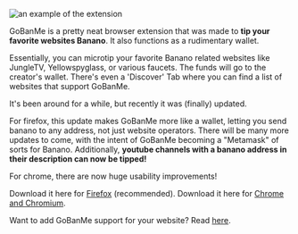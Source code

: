 ![an example of the extension](/images/gobanme_example.png)

GoBanMe is a pretty neat browser extension that was made to **tip your favorite websites Banano**. It also functions as a rudimentary wallet.

Essentially, you can microtip your favorite Banano related websites like JungleTV, Yellowspyglass, or various faucets. The funds will go to the creator's wallet. There's even a 'Discover' Tab where you can find a list of websites that support GoBanMe.

It's been around for a while, but recently it was (finally) updated.

For firefox, this update makes GoBanMe more like a wallet, letting you send banano to any address, not just website operators. There will be many more updates to come, with the intent of GoBanMe becoming a "Metamask" of sorts for Banano. Additionally, **youtube channels with a banano address in their description can now be tipped!**

For chrome, there are now huge usability improvements!

Download it here for [Firefox](https://addons.mozilla.org/en-US/firefox/addon/gobanme/) (recommended).
Download it here for [Chrome and Chromium](https://chrome.google.com/webstore/detail/gobanme/chcpbckfgpcogpgceecknjgcaicdonje).

Want to add GoBanMe support for your website? Read [here](https://www.prussia.dev/docs/gobanme/index.html#add-gobanme).
